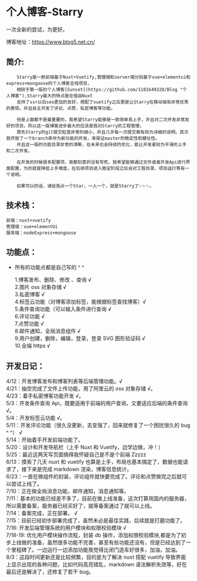 # 个人博客-Starry

一次全新的尝试，为更好。

博客地址：https://www.blog5.net.cn/

## 简介:

        Starry是一款前端基于Nuxt+Vuetify,管理端和server端分别基于vue+elementui和express+mongoose的个人博客全栈项目，
        相较于第一版的个人博客[Sunset](https://github.com/1181649328/Blog "个人博客"),Starry最大的特点是在借由Nuxt  
        支持了ssr以后seo更加的友好，搭配了vuetify之后更是让Starry在移动端有非常优秀的表现。并且自主开发了评论、点赞、私密博客等功能。  

        但是上面都不是最重要的，我希望Starry能够是一款简单易上手，并且对二次开发非常友好的项目，所以这一版博客进步最大的应该是我对Starry的工程管理，
        首先Starry的git提交粒度非常的细小，并且几乎每一次提交都有较为详细的说明。其次我开放了一个branch来作为新功能的开发，来保证master的稳定性和健壮性。
        并且这一版的功能目录非常的清晰，在未来也会持续的优化，能让开发者较为平滑的上手和二次开发。

        在开发的时候很多配置项，我都刻意的没有写死，我希望能够通过文件或者开发Api进行界面配置，为的就是降低上手难度。在后续项目进入稳定阶段之后会对工程目录、项目运行等有一个说明。

        如果可以的话，请给我点一个Star，一人一个，就是Starry了✨✨✨。

## 技术栈：

    前端：nuxt+vuetify
    管理端：vue+elementUi
    服务端：nodeExpress+mongoose

## 功能点：

- 所有的功能点都是自己写的 ^ ^

  1.博客发布、删除、修改 、查询 √  
  2.图片 oss 对象存储 √  
  3.私密博客 √  
  4.标签云功能（对博客添加标签，能根据标签查找博客）√  
  5.条件查询功能（可以输入条件进行查询 √  
  6.评论功能 √  
  7.点赞功能 √  
  8.邮件通知，全局消息组件 √  
  9.用户创建，删除，编辑，登录，登录 SVG 图形验证码 √  
  10.全端 https √

## 开发日记：

4/12：开发博客发布和博客列表等后端管理功能。√  
4/21：抽空完成了文件上传功能，用了阿里云的 oss 对象存储 √。  
4/23：着手私密博客功能开发 √。  
5/3：开发条件查询 Api，既要适用于前端的用户查询，又要适应后端的条件查询 √。  
5/4：开发标签云功能 √。  
5/11：开发评论功能（很久没更新，去变强了，回来就修复了一个困扰很久的 bug ^ ^） √  
5/14：开始着手开发前端功能了。  
5/20：设计和开发导航栏（上手 Nuxt 和 Vuetify，边学边做，冲！）  
5/25：最近这两天写页面搞得我怀疑自己是不是个前端 Zzzzz  
6/13：摸索了几天 nuxt 和 vuetify 也算是上手，布局也基本搞定了，数据也能请求了，接下来是完成 markdown 渲染，博客信息统计。  
6/23：一直在做组件的封装，评论组件就快要完成了。评论和点赞做完之后就可以尝试上线了。  
7/10：正在做全局消息功能，邮件通知，消息通知等。  
7/11：基本的功能已经差不多了，目前在做上线准备，这次打算用国内的服务器，所以需要备案，服务器已经买好了，就等备案通过了就可以上线。  
7/14：备案完成，正在部署。 √  
7/15：目前已经初步部署完成了，虽然未必是最佳实践，后续就是打磨功能了。  
7/16: 开发后端管理系统的用户模块和权限校验模块 √  
7/18-19: 优化用户模块操作流程，封装 db 操作，添加权限校验模块,都是为了初步上线做的准备，虽然很多功能不完善，甚至有些功能还没有，但是已经达到了一个里程碑了。一边运行一边添加功能我觉得比闭门造车好很多，加油，加油。  
8/3：这段时间更新还是比较频繁，目的是为了解决 nuxt 搭配 vuetify 导致界面上显示出现的各种问题，比如代码高亮错乱，markdown 语法解析失效等，好在最后还是解决了，还修复了若干 bug。
